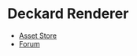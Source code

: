 # Deckard Renderer

* [Asset Store][1]
* [Forum][2]


[1]:https://assetstore.unity.com/packages/tools/video/deckard-render-137778
[2]:https://forum.unity.com/threads/released-deckard-render-cinematographic-renderer-for-unity.624439/
